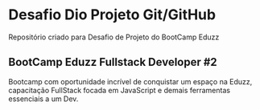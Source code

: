 #  Desafio Dio Projeto Git/GitHub

Repositório criado para Desafio de Projeto do BootCamp Eduzz

## BootCamp Eduzz Fullstack Developer #2

Bootcamp com oportunidade incrível de conquistar um espaço na Eduzz, capacitação FullStack focada em JavaScript e demais ferramentas essenciais a um Dev.
